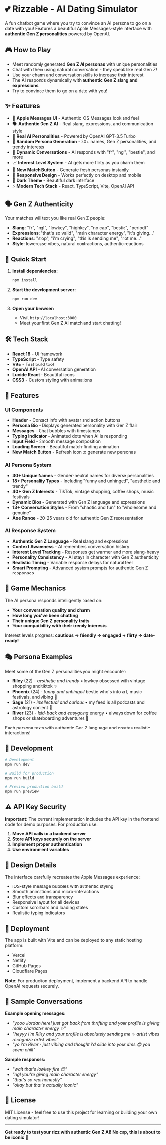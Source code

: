 # 💕 Rizzable - AI Dating Simulator

A fun chatbot game where you try to convince an AI persona to go on a date with you! Features a beautiful Apple Messages-style interface with **authentic Gen Z personalities** powered by OpenAI.

## 🎮 How to Play

- Meet randomly generated **Gen Z AI personas** with unique personalities
- Chat with them using natural conversation - they speak like real Gen Z!
- Use your charm and conversation skills to increase their interest
- The AI responds dynamically with **authentic Gen Z slang and expressions**
- Try to convince them to go on a date with you!

## ✨ Features

- 🍎 **Apple Messages UI** - Authentic iOS Messages look and feel
- 🗣️ **Authentic Gen Z AI** - Real slang, expressions, and communication style
- 🤖 **Real AI Personalities** - Powered by OpenAI GPT-3.5 Turbo
- 🎲 **Random Persona Generation** - 30+ names, Gen Z personalities, and trendy interests
- 💬 **Dynamic Conversations** - AI responds with "fr", "ngl", "bestie", and more
- 📈 **Interest Level System** - AI gets more flirty as you charm them
- 🔄 **New Match Button** - Generate fresh personas instantly
- 📱 **Responsive Design** - Works perfectly on desktop and mobile
- 🌙 **Dark Theme** - Beautiful dark interface
- ⚡ **Modern Tech Stack** - React, TypeScript, Vite, OpenAI API

## 🗣️ Gen Z Authenticity

Your matches will text you like real Gen Z people:

- **Slang**: "fr", "ngl", "lowkey", "highkey", "no cap", "bestie", "periodt"
- **Expressions**: "that's so valid", "main character energy", "it's giving..."
- **Reactions**: "stop", "i'm crying", "this is sending me", "not me..."
- **Style**: lowercase vibes, natural contractions, authentic reactions

## 🚀 Quick Start

1. **Install dependencies:**

   ```bash
   npm install
   ```

2. **Start the development server:**

   ```bash
   npm run dev
   ```

3. **Open your browser:**
   - Visit `http://localhost:3000`
   - Meet your first Gen Z AI match and start chatting!

## 🛠️ Tech Stack

- **React 18** - UI framework
- **TypeScript** - Type safety
- **Vite** - Fast build tool
- **OpenAI API** - AI conversation generation
- **Lucide React** - Beautiful icons
- **CSS3** - Custom styling with animations

## 📱 Features

### UI Components

- **Header** - Contact info with avatar and action buttons
- **Persona Bio** - Displays generated personality with Gen Z flair
- **Messages** - Chat bubbles with timestamps
- **Typing Indicator** - Animated dots when AI is responding
- **Input Field** - Smooth message composition
- **Loading Screen** - Beautiful match-finding animation
- **New Match Button** - Refresh icon to generate new personas

### AI Persona System

- **30+ Unique Names** - Gender-neutral names for diverse personalities
- **18+ Personality Types** - Including "funny and unhinged", "aesthetic and trendy"
- **40+ Gen Z Interests** - TikTok, vintage shopping, coffee shops, music festivals
- **Dynamic Bios** - Generated with Gen Z language and expressions
- **13+ Conversation Styles** - From "chaotic and fun" to "wholesome and genuine"
- **Age Range** - 20-25 years old for authentic Gen Z representation

### AI Response System

- **Authentic Gen Z Language** - Real slang and expressions
- **Context Awareness** - AI remembers conversation history
- **Interest Level Tracking** - Responses get warmer and more slang-heavy
- **Personality Consistency** - AI stays in character with Gen Z authenticity
- **Realistic Timing** - Variable response delays for natural feel
- **Smart Prompting** - Advanced system prompts for authentic Gen Z responses

## 🎯 Game Mechanics

The AI persona responds intelligently based on:

- **Your conversation quality and charm**
- **How long you've been chatting**
- **Their unique Gen Z personality traits**
- **Your compatibility with their trendy interests**

Interest levels progress: **cautious → friendly → engaged → flirty → date-ready!**

## 🎭 Persona Examples

Meet some of the Gen Z personalities you might encounter:

- **Riley** (22) - _aesthetic and trendy_ • lowkey obsessed with vintage shopping and tiktok ✨
- **Phoenix** (24) - _funny and unhinged_ bestie who's into art, music festivals, and vibing 💫
- **Sage** (21) - _intellectual and curious_ • my feed is all podcasts and astrology content 🌟
- **River** (23) - _laid-back and easygoing_ energy • always down for coffee shops or skateboarding adventures 🌙

Each persona texts with authentic Gen Z language and creates realistic interactions!

## 🔧 Development

```bash
# Development
npm run dev

# Build for production
npm run build

# Preview production build
npm run preview
```

## ⚠️ API Key Security

**Important**: The current implementation includes the API key in the frontend code for demo purposes. For production use:

1. **Move API calls to a backend server**
2. **Store API keys securely on the server**
3. **Implement proper authentication**
4. **Use environment variables**

## 🎨 Design Details

The interface carefully recreates the Apple Messages experience:

- iOS-style message bubbles with authentic styling
- Smooth animations and micro-interactions
- Blur effects and transparency
- Responsive layout for all devices
- Custom scrollbars and loading states
- Realistic typing indicators

## 🚀 Deployment

The app is built with Vite and can be deployed to any static hosting platform:

- Vercel
- Netlify
- GitHub Pages
- Cloudflare Pages

**Note**: For production deployment, implement a backend API to handle OpenAI requests securely.

## 💬 Sample Conversations

**Example opening messages:**

- _"yooo Jordan here! just got back from thrifting and your profile is giving main character energy ✨"_
- _"heyyy i'm Riley and your profile is absolutely sending me ✨ artist vibes recognize artist vibes"_
- _"yo i'm River - just vibing and thought i'd slide into your dms 😎 you seem chill"_

**Sample responses:**

- _"wait that's lowkey fire 😊"_
- _"ngl you're giving main character energy"_
- _"that's so real honestly"_
- _"okay but that's actually iconic"_

## 📄 License

MIT License - feel free to use this project for learning or building your own dating simulator!

---

**Get ready to test your rizz with authentic Gen Z AI! No cap, this is about to be iconic 💫**
